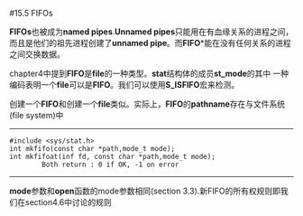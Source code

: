 #15.5 FIFOs

**FIFOs**也被成为**named pipes**.**Unnamed pipes**只能用在有血缘关系的进程之间，
而且是他们的祖先进程创建了**unnamed pipe**。而**FIFO***能在没有任何关系的进程之间交换数据。

chapter4中提到**FIFO**是**file**的一种类型。**stat**结构体的成员**st_mode**的其中
一种编码表明一个**file**可以是**FIFO**。我们可以使用**S\_ISFIFO**宏来检测。

创建一个**FIFO**和创建一个**file**类似。实际上，**FIFO**的**pathname**存在与文件系统(file system)中

***
```
#include <sys/stat.h>
int mkfifo(const char *path,mode_t mode);
int mkfifoat(inf fd, const char *path,mode_t mode);
        Both return : 0 if OK, -1 on error
```
***
**mode**参数和**open**函数的mode参数相同(section 3.3).新FIFO的所有权规则即我们在section4.6中讨论的规则